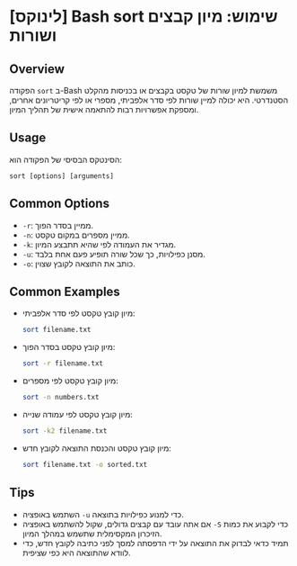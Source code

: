 # [לינוקס] Bash sort שימוש: מיון קבצים ושורות

## Overview
הפקודה `sort` ב-Bash משמשת למיון שורות של טקסט בקבצים או בכניסות מהקלט הסטנדרטי. היא יכולה למיין שורות לפי סדר אלפביתי, מספרי או לפי קריטריונים אחרים, ומספקת אפשרויות רבות להתאמה אישית של תהליך המיון.

## Usage
הסינטקס הבסיסי של הפקודה הוא:
```
sort [options] [arguments]
```

## Common Options
- `-r`: ממיין בסדר הפוך.
- `-n`: ממיין מספרים במקום טקסט.
- `-k`: מגדיר את העמודה לפי שהיא תתבצע המיון.
- `-u`: מסנן כפילויות, כך שכל שורה תופיע פעם אחת בלבד.
- `-o`: כותב את התוצאה לקובץ שצוין.

## Common Examples
- מיון קובץ טקסט לפי סדר אלפביתי:
  ```bash
  sort filename.txt
  ```

- מיון קובץ טקסט בסדר הפוך:
  ```bash
  sort -r filename.txt
  ```

- מיון קובץ טקסט לפי מספרים:
  ```bash
  sort -n numbers.txt
  ```

- מיון קובץ טקסט לפי עמודה שנייה:
  ```bash
  sort -k2 filename.txt
  ```

- מיון קובץ טקסט והכנסת התוצאה לקובץ חדש:
  ```bash
  sort filename.txt -o sorted.txt
  ```

## Tips
- השתמש באופציה `-u` כדי למנוע כפילויות בתוצאה.
- אם אתה עובד עם קבצים גדולים, שקול להשתמש באופציה `-S` כדי לקבוע את כמות הזיכרון המקסימלית שתשמש במהלך המיון.
- תמיד כדאי לבדוק את התוצאה על ידי הדפסתה למסך לפני כתיבה לקובץ חדש, כדי לוודא שהתוצאה היא כפי שציפית.